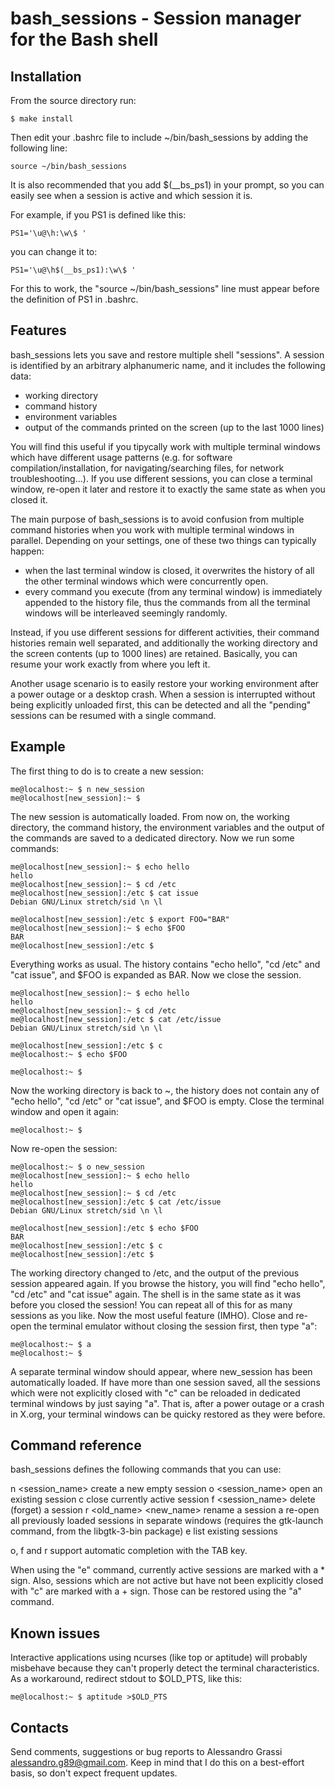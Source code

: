 # bash_sessions - Session manager for the Bash shell

## Installation

From the source directory run:

    $ make install

Then edit your .bashrc file to include ~/bin/bash_sessions by adding the following line:

    source ~/bin/bash_sessions

It is also recommended that you add $(__bs_ps1) in your prompt, so you can easily see when a session is active and which session it is.

For example, if you PS1 is defined like this:

    PS1='\u@\h:\w\$ '

you can change it to:

    PS1='\u@\h$(__bs_ps1):\w\$ '

For this to work, the "source ~/bin/bash_sessions" line must appear before the definition of PS1 in .bashrc.


## Features

bash_sessions lets you save and restore multiple shell "sessions". A session is identified by an arbitrary alphanumeric name, and it includes the following data:

* working directory
* command history
* environment variables
* output of the commands printed on the screen (up to the last 1000 lines)

You will find this useful if you tipycally work with multiple terminal windows which have different usage patterns (e.g. for software compilation/installation, for navigating/searching files, for network troubleshooting...). If you use different sessions, you can close a terminal window, re-open it later and restore it to exactly the same state as when you closed it.

The main purpose of bash_sessions is to avoid confusion from multiple command histories when you work with multiple terminal windows in parallel. Depending on your settings, one of these two things can typically happen:

* when the last terminal window is closed, it overwrites the history of all the other terminal windows which were concurrently open.
* every command you execute (from any terminal window) is immediately appended to the history file, thus the commands from all the terminal windows will be interleaved seemingly randomly.

Instead, if you use different sessions for different activities, their command histories remain well separated, and additionally the working directory and the screen contents (up to 1000 lines) are retained. Basically, you can resume your work exactly from where you left it.

Another usage scenario is to easily restore your working environment after a power outage or a desktop crash. When a session is interrupted without being explicitly unloaded first, this can be detected and all the "pending" sessions can be resumed with a single command.



## Example

The first thing to do is to create a new session:

    me@localhost:~ $ n new_session
    me@localhost[new_session]:~ $

The new session is automatically loaded. From now on, the working directory, the command history, the environment variables and the output of the commands are saved to a dedicated directory.
Now we run some commands:

    me@localhost[new_session]:~ $ echo hello
    hello
    me@localhost[new_session]:~ $ cd /etc
    me@localhost[new_session]:/etc $ cat issue
    Debian GNU/Linux stretch/sid \n \l

    me@localhost[new_session]:/etc $ export FOO="BAR"
    me@localhost[new_session]:~ $ echo $FOO
    BAR
    me@localhost[new_session]:/etc $

Everything works as usual. The history contains "echo hello", "cd /etc" and "cat issue", and $FOO is expanded as BAR.
Now we close the session.

    me@localhost[new_session]:~ $ echo hello
    hello
    me@localhost[new_session]:~ $ cd /etc
    me@localhost[new_session]:/etc $ cat /etc/issue
    Debian GNU/Linux stretch/sid \n \l

    me@localhost[new_session]:/etc $ c
    me@localhost:~ $ echo $FOO
    
    me@localhost:~ $ 

Now the working directory is back to ~, the history does not contain any of "echo hello", "cd /etc" or "cat issue", and $FOO is empty.
Close the terminal window and open it again:

    me@localhost:~ $

Now re-open the session:

    me@localhost:~ $ o new_session
    me@localhost[new_session]:~ $ echo hello
    hello
    me@localhost[new_session]:~ $ cd /etc
    me@localhost[new_session]:/etc $ cat /etc/issue
    Debian GNU/Linux stretch/sid \n \l

    me@localhost[new_session]:/etc $ echo $FOO
    BAR
    me@localhost[new_session]:/etc $ c
    me@localhost[new_session]:/etc $

The working directory changed to /etc, and the output of the previous session appeared again. If you browse the history, you will find "echo hello", "cd /etc" and "cat issue" again. The shell is in the same state as it was before you closed the session!
You can repeat all of this for as many sessions as you like.
Now the most useful feature (IMHO). Close and re-open the terminal emulator without closing the session first, then type "a":

    me@localhost:~ $ a
    me@localhost:~ $

A separate terminal window should appear, where new_session has been automatically loaded.
If have more than one session saved, all the sessions which were not explicitly closed with "c" can be reloaded in dedicated terminal windows by just saying "a". That is, after a power outage or a crash in X.org, your terminal windows can be quicky restored as they were before.



## Command reference

bash_sessions defines the following commands that you can use:

n <session_name>          create a new empty session
o <session_name>          open an existing session
c                         close currently active session
f <session_name>          delete (forget) a session
r <old_name> <new_name>   rename a session
a                         re-open all previously loaded sessions in separate windows (requires the gtk-launch command, from the libgtk-3-bin package)
e                         list existing sessions

o, f and r support automatic completion with the TAB key.

When using the "e" command, currently active sessions are marked with a \* sign. Also, sessions which are not active but have not been explicitly closed with "c" are marked with a + sign. Those can be restored using the "a" command.



## Known issues
Interactive applications using ncurses (like top or aptitude) will probably misbehave because they can't properly detect the terminal characteristics. As a workaround, redirect stdout to $OLD_PTS, like this:

    me@localhost:~ $ aptitude >$OLD_PTS



## Contacts

Send comments, suggestions or bug reports to Alessandro Grassi <alessandro.g89@gmail.com>. Keep in mind that I do this on a best-effort basis, so don't expect frequent updates.
